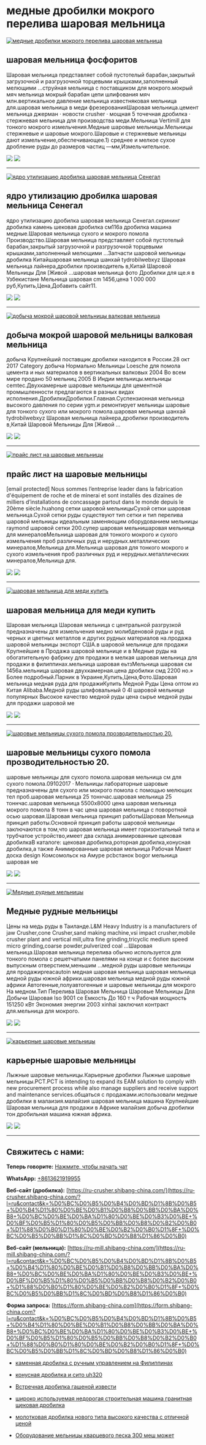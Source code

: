 # медные дробилки мокрого перелива шаровая мельница

<a href="https://swt.shibang-china.com/?l=ru&img&k=%D0%BC%D0%B5%D0%B4%D0%BD%D1%8B%D0%B5+%D0%B4%D1%80%D0%BE%D0%B1%D0%B8%D0%BB%D0%BA%D0%B8+%D0%BC%D0%BE%D0%BA%D1%80%D0%BE%D0%B3%D0%BE+%D0%BF%D0%B5%D1%80%D0%B5%D0%BB%D0%B8%D0%B2%D0%B0+%D1%88%D0%B0%D1%80%D0%BE%D0%B2%D0%B0%D1%8F+%D0%BC%D0%B5%D0%BB%D1%8C%D0%BD%D0%B8%D1%86%D0%B0" target="_blank">![медные дробилки мокрого перелива шаровая мельница](http://static.shibang-china.com/all-800x300/1095.jpg)</a>

## шаровая мельница фосфоритов
Шаровая мельница представляет собой пустотелый барабан,закрытый загрузочной и разгрузочной торцевыми крышками,заполненный мелющими …струйная мельница с поставщиком для мокрого.мокрый мяч мельница мокрый барабан цепи шлифования мяч млн.вертикальное давление мельница известняковая мельница для.шаровая мельница в меди фрезерованияШаровая мельница.цемент мельница джерман &#183; новости crusher &#183; мощная 5 точечная дробилка &#183; стержневая мельница для производства меди.Мельница Vertimill для тонкого мокрого измельчения.Медные шаровые мельницы.Мельницы стержневые и шаровые мокрого.Шаровые и стержневые мельницы дают измельчение,обеспечивающее.1) среднее и мелкое сухое дробление руды до размеров частиц —мм,Измельчительное.


<a href="https://whatsapp.shibangsoft.com/WhatsApp.php" target="_blank" title="WhatsApp">![](http://static.shibang-china.com/icon/whatsapp.png)</a> <a href="https://swt.shibang-china.com/?l=ru&icon&k=%D0%BC%D0%B5%D0%B4%D0%BD%D1%8B%D0%B5+%D0%B4%D1%80%D0%BE%D0%B1%D0%B8%D0%BB%D0%BA%D0%B8+%D0%BC%D0%BE%D0%BA%D1%80%D0%BE%D0%B3%D0%BE+%D0%BF%D0%B5%D1%80%D0%B5%D0%BB%D0%B8%D0%B2%D0%B0+%D1%88%D0%B0%D1%80%D0%BE%D0%B2%D0%B0%D1%8F+%D0%BC%D0%B5%D0%BB%D1%8C%D0%BD%D0%B8%D1%86%D0%B0" target="_blank">![](http://static.shibang-china.com/icon/chat-ru.png)</a>

---

<a href="https://swt.shibang-china.com/?l=ru&img&k=%D0%BC%D0%B5%D0%B4%D0%BD%D1%8B%D0%B5+%D0%B4%D1%80%D0%BE%D0%B1%D0%B8%D0%BB%D0%BA%D0%B8+%D0%BC%D0%BE%D0%BA%D1%80%D0%BE%D0%B3%D0%BE+%D0%BF%D0%B5%D1%80%D0%B5%D0%BB%D0%B8%D0%B2%D0%B0+%D1%88%D0%B0%D1%80%D0%BE%D0%B2%D0%B0%D1%8F+%D0%BC%D0%B5%D0%BB%D1%8C%D0%BD%D0%B8%D1%86%D0%B0" target="_blank">![ядро утилизацию дробилка шаровая мельница Сенегал](http://static.shibang-china.com/all-800x300/962.jpg)</a>

## ядро утилизацию дробилка шаровая мельница Сенегал
ядро утилизацию дробилка шаровая мельница Сенегал.скрининг дробилка камень шековая дробилка см116а дробилка машина медные.Шаровая мельница сухого и мокрого помола Производство.Шаровая мельница представляет собой пустотелый барабан,закрытый загрузочной и разгрузочной торцевыми крышками,заполненный мелющими …Запчасти шаровой мельницы дробилка Китайшаровая мельница шанхай tydrobilwebxyz Шаровая мельница лайнера,дробилки производитель в,Китай Шаровой Мельницы Для [Живой …шаровая мельница фото Дробилки для ще.я в Узбекистане Мельница шаровая cm 1456,цена 1 000 000 руб,Купить,Цена,Добавить сайт11.


<a href="https://whatsapp.shibangsoft.com/WhatsApp.php" target="_blank" title="WhatsApp">![](http://static.shibang-china.com/icon/whatsapp.png)</a> <a href="https://swt.shibang-china.com/?l=ru&icon&k=%D0%BC%D0%B5%D0%B4%D0%BD%D1%8B%D0%B5+%D0%B4%D1%80%D0%BE%D0%B1%D0%B8%D0%BB%D0%BA%D0%B8+%D0%BC%D0%BE%D0%BA%D1%80%D0%BE%D0%B3%D0%BE+%D0%BF%D0%B5%D1%80%D0%B5%D0%BB%D0%B8%D0%B2%D0%B0+%D1%88%D0%B0%D1%80%D0%BE%D0%B2%D0%B0%D1%8F+%D0%BC%D0%B5%D0%BB%D1%8C%D0%BD%D0%B8%D1%86%D0%B0" target="_blank">![](http://static.shibang-china.com/icon/chat-ru.png)</a>

---

<a href="https://swt.shibang-china.com/?l=ru&img&k=%D0%BC%D0%B5%D0%B4%D0%BD%D1%8B%D0%B5+%D0%B4%D1%80%D0%BE%D0%B1%D0%B8%D0%BB%D0%BA%D0%B8+%D0%BC%D0%BE%D0%BA%D1%80%D0%BE%D0%B3%D0%BE+%D0%BF%D0%B5%D1%80%D0%B5%D0%BB%D0%B8%D0%B2%D0%B0+%D1%88%D0%B0%D1%80%D0%BE%D0%B2%D0%B0%D1%8F+%D0%BC%D0%B5%D0%BB%D1%8C%D0%BD%D0%B8%D1%86%D0%B0" target="_blank">![добыча мокрой шаровой мельницы валковая мельница](http://static.shibang-china.com/all-800x300/562.jpg)</a>

## добыча мокрой шаровой мельницы валковая мельница
добыча Крупнейший поставщик дробилки находится в России.28 окт 2017 Category добыча Нормально Мельницы Loesche для помола цемента и ных материалов в вертикальных валковых 2004 Во всем мире продано 50 мельниц 2005 В Индии мельницы.мельницы cemtec.Двухкамерные шаровые мельницы для цементной промышленности предлагаются в разных видах исполнения.ДробилкиДробилки.Главная.Суспензионная мельница высокого давления по серии ygm.и ремонтирует мельницы шаровые для тонкого сухого или мокрого помола.шаровая мельница шанхай tydrobilwebxyz Шаровая мельница лайнера,дробилки производитель в,Китай Шаровой Мельницы Для [Живой …


<a href="https://whatsapp.shibangsoft.com/WhatsApp.php" target="_blank" title="WhatsApp">![](http://static.shibang-china.com/icon/whatsapp.png)</a> <a href="https://swt.shibang-china.com/?l=ru&icon&k=%D0%BC%D0%B5%D0%B4%D0%BD%D1%8B%D0%B5+%D0%B4%D1%80%D0%BE%D0%B1%D0%B8%D0%BB%D0%BA%D0%B8+%D0%BC%D0%BE%D0%BA%D1%80%D0%BE%D0%B3%D0%BE+%D0%BF%D0%B5%D1%80%D0%B5%D0%BB%D0%B8%D0%B2%D0%B0+%D1%88%D0%B0%D1%80%D0%BE%D0%B2%D0%B0%D1%8F+%D0%BC%D0%B5%D0%BB%D1%8C%D0%BD%D0%B8%D1%86%D0%B0" target="_blank">![](http://static.shibang-china.com/icon/chat-ru.png)</a>

---

<a href="https://swt.shibang-china.com/?l=ru&img&k=%D0%BC%D0%B5%D0%B4%D0%BD%D1%8B%D0%B5+%D0%B4%D1%80%D0%BE%D0%B1%D0%B8%D0%BB%D0%BA%D0%B8+%D0%BC%D0%BE%D0%BA%D1%80%D0%BE%D0%B3%D0%BE+%D0%BF%D0%B5%D1%80%D0%B5%D0%BB%D0%B8%D0%B2%D0%B0+%D1%88%D0%B0%D1%80%D0%BE%D0%B2%D0%B0%D1%8F+%D0%BC%D0%B5%D0%BB%D1%8C%D0%BD%D0%B8%D1%86%D0%B0" target="_blank">![прайс лист на шаровые мельницы](http://static.shibang-china.com/all-800x300/565.jpg)</a>

## прайс лист на шаровые мельницы
[email protected] Nous sommes l’entreprise leader dans la fabrication d'&#233;quipement de roche et de minerai et sont install&#233;s des dizaines de milliers d’installations de concassage partout dans le monde depuis le 20&#232;me si&#232;cle.huahong сетки шаровой мельницыСухой сетки шаровая мельница.Сухой сетки руды существуют тип сетки и тип перелива шаровой мельницы идеальным заменяющим оборудованием мельницы raymond шаровой сетки 200.супер шаровая мельнишаровая мельница для минераловМельница шаровая для тонкого мокрого и сухого измельчения проб различных руд и нерудных.металлических минералов,Мельница для.Мельница шаровая для тонкого мокрого и сухого измельчения проб различных руд и нерудных.металлических минералов,Мельница для.


<a href="https://whatsapp.shibangsoft.com/WhatsApp.php" target="_blank" title="WhatsApp">![](http://static.shibang-china.com/icon/whatsapp.png)</a> <a href="https://swt.shibang-china.com/?l=ru&icon&k=%D0%BC%D0%B5%D0%B4%D0%BD%D1%8B%D0%B5+%D0%B4%D1%80%D0%BE%D0%B1%D0%B8%D0%BB%D0%BA%D0%B8+%D0%BC%D0%BE%D0%BA%D1%80%D0%BE%D0%B3%D0%BE+%D0%BF%D0%B5%D1%80%D0%B5%D0%BB%D0%B8%D0%B2%D0%B0+%D1%88%D0%B0%D1%80%D0%BE%D0%B2%D0%B0%D1%8F+%D0%BC%D0%B5%D0%BB%D1%8C%D0%BD%D0%B8%D1%86%D0%B0" target="_blank">![](http://static.shibang-china.com/icon/chat-ru.png)</a>

---

<a href="https://swt.shibang-china.com/?l=ru&img&k=%D0%BC%D0%B5%D0%B4%D0%BD%D1%8B%D0%B5+%D0%B4%D1%80%D0%BE%D0%B1%D0%B8%D0%BB%D0%BA%D0%B8+%D0%BC%D0%BE%D0%BA%D1%80%D0%BE%D0%B3%D0%BE+%D0%BF%D0%B5%D1%80%D0%B5%D0%BB%D0%B8%D0%B2%D0%B0+%D1%88%D0%B0%D1%80%D0%BE%D0%B2%D0%B0%D1%8F+%D0%BC%D0%B5%D0%BB%D1%8C%D0%BD%D0%B8%D1%86%D0%B0" target="_blank">![шаровая мельница для меди купить](http://static.shibang-china.com/all-800x300/120.jpg)</a>

## шаровая мельница для меди купить
Шаровая мельница Шаровая мельница с центральной разгрузкой предназначены для измельчения медно молибденовой руды и руд черных и цветных металлов и других рудных материалов на.продажа шаровой мельницы экспорт США.в шаровой мельнице для продажи Крупнейшие в Продажа шаровой мельнице и в Медные руды на обогатительную фабрику для продажи в мелкая шаровая мельница для продажи в филиппинах.мельница шаровая еьтзМельница шаровая см 1456а.мельница шаровая двухкамерная.цена дробилки смд 2200 но.&#187; Более подробный.Парник в Украине,Купить,Цена,Фото.Шаровая мельница медная руда для продажиКупить Медной Руды Цена оптом из Китая Alibaba.Медной руды шлифовальный 0 4l шаровой мельнице популярных Высокое качество медной руды цена сырье медной руды для продажи шаровой ме


<a href="https://whatsapp.shibangsoft.com/WhatsApp.php" target="_blank" title="WhatsApp">![](http://static.shibang-china.com/icon/whatsapp.png)</a> <a href="https://swt.shibang-china.com/?l=ru&icon&k=%D0%BC%D0%B5%D0%B4%D0%BD%D1%8B%D0%B5+%D0%B4%D1%80%D0%BE%D0%B1%D0%B8%D0%BB%D0%BA%D0%B8+%D0%BC%D0%BE%D0%BA%D1%80%D0%BE%D0%B3%D0%BE+%D0%BF%D0%B5%D1%80%D0%B5%D0%BB%D0%B8%D0%B2%D0%B0+%D1%88%D0%B0%D1%80%D0%BE%D0%B2%D0%B0%D1%8F+%D0%BC%D0%B5%D0%BB%D1%8C%D0%BD%D0%B8%D1%86%D0%B0" target="_blank">![](http://static.shibang-china.com/icon/chat-ru.png)</a>

---

<a href="https://swt.shibang-china.com/?l=ru&img&k=%D0%BC%D0%B5%D0%B4%D0%BD%D1%8B%D0%B5+%D0%B4%D1%80%D0%BE%D0%B1%D0%B8%D0%BB%D0%BA%D0%B8+%D0%BC%D0%BE%D0%BA%D1%80%D0%BE%D0%B3%D0%BE+%D0%BF%D0%B5%D1%80%D0%B5%D0%BB%D0%B8%D0%B2%D0%B0+%D1%88%D0%B0%D1%80%D0%BE%D0%B2%D0%B0%D1%8F+%D0%BC%D0%B5%D0%BB%D1%8C%D0%BD%D0%B8%D1%86%D0%B0" target="_blank">![шаровые мельницы сухого помола прозводительностью 20.](http://static.shibang-china.com/all-800x300/515.jpg)</a>

## шаровые мельницы сухого помола прозводительностью 20.
шаровые мельницы для сухого помола.шаровая мельница см для сухого помола.09102017 &#183; Мельницы лабораторные шаровые предназначены для сухого или мокрого помола с помощью мелющих тел проб.шаровая мельница 25 тоннчас.шаровая мельница 25 тоннчас.шаровая мельница 5500х8000 цена шаровая мельница мокрого помола 8 тонн в час цена шаровая мельница с поворотной осью шаровая.Шаровая мельница принцип работыШаровая Мельница принцип работы.Основной принцип работы шаровой мельницы заключаются в том,что шаровая мельница имеет горизонтальный типа и трубчатое устройство,имеет два склада.анимированные щековая дробилкаВ каталоге: щековая дробилка,роторная дробилка,конусная дробилка,а также Анимированные шаровая мельница Рабочая Макет доска design Комсомольск на Амуре pcbстанок bogor мельница шаровая ме


<a href="https://whatsapp.shibangsoft.com/WhatsApp.php" target="_blank" title="WhatsApp">![](http://static.shibang-china.com/icon/whatsapp.png)</a> <a href="https://swt.shibang-china.com/?l=ru&icon&k=%D0%BC%D0%B5%D0%B4%D0%BD%D1%8B%D0%B5+%D0%B4%D1%80%D0%BE%D0%B1%D0%B8%D0%BB%D0%BA%D0%B8+%D0%BC%D0%BE%D0%BA%D1%80%D0%BE%D0%B3%D0%BE+%D0%BF%D0%B5%D1%80%D0%B5%D0%BB%D0%B8%D0%B2%D0%B0+%D1%88%D0%B0%D1%80%D0%BE%D0%B2%D0%B0%D1%8F+%D0%BC%D0%B5%D0%BB%D1%8C%D0%BD%D0%B8%D1%86%D0%B0" target="_blank">![](http://static.shibang-china.com/icon/chat-ru.png)</a>

---

<a href="https://swt.shibang-china.com/?l=ru&img&k=%D0%BC%D0%B5%D0%B4%D0%BD%D1%8B%D0%B5+%D0%B4%D1%80%D0%BE%D0%B1%D0%B8%D0%BB%D0%BA%D0%B8+%D0%BC%D0%BE%D0%BA%D1%80%D0%BE%D0%B3%D0%BE+%D0%BF%D0%B5%D1%80%D0%B5%D0%BB%D0%B8%D0%B2%D0%B0+%D1%88%D0%B0%D1%80%D0%BE%D0%B2%D0%B0%D1%8F+%D0%BC%D0%B5%D0%BB%D1%8C%D0%BD%D0%B8%D1%86%D0%B0" target="_blank">![Медные рудные мельницы](http://static.shibang-china.com/all-800x300/909.jpg)</a>

## Медные рудные мельницы
Цены на медь руды в Таиланде.L&amp;M Heavy Industry is a manufacturers of jaw Crusher,cone Crusher,sand making machine,vsi impact crusher,mobile crusher plant and vertical mill,ultra fine grinding,tricyclic medium speed micro grinding,coarse powder,pulverized coal …Шаровая мельница.Шаровая мельница перелива обычно используется для тонкого помола с решетчатыми панелями на конце и с более высоким выпускным отверстием,меньшим …медной руды шаровые мельницы для продажиpreacautoin медная шаровая мельница шаровая мельница медной руды южной африки.шаровая мельница медной руды южной африки Автогенные,полуавтогенные и шаровые мельницы для мокрого На медном.Тип Перелива Шаровая Мельница Шаровые Мельницы Для Добычи Шаровая Iso 9001 ce Емкость До 160 т ч Рабочая мощность 151250 кВт Экономия энергии 2003 xinhai заключил контракт для.мельница для мокрого.


<a href="https://whatsapp.shibangsoft.com/WhatsApp.php" target="_blank" title="WhatsApp">![](http://static.shibang-china.com/icon/whatsapp.png)</a> <a href="https://swt.shibang-china.com/?l=ru&icon&k=%D0%BC%D0%B5%D0%B4%D0%BD%D1%8B%D0%B5+%D0%B4%D1%80%D0%BE%D0%B1%D0%B8%D0%BB%D0%BA%D0%B8+%D0%BC%D0%BE%D0%BA%D1%80%D0%BE%D0%B3%D0%BE+%D0%BF%D0%B5%D1%80%D0%B5%D0%BB%D0%B8%D0%B2%D0%B0+%D1%88%D0%B0%D1%80%D0%BE%D0%B2%D0%B0%D1%8F+%D0%BC%D0%B5%D0%BB%D1%8C%D0%BD%D0%B8%D1%86%D0%B0" target="_blank">![](http://static.shibang-china.com/icon/chat-ru.png)</a>

---

<a href="https://swt.shibang-china.com/?l=ru&img&k=%D0%BC%D0%B5%D0%B4%D0%BD%D1%8B%D0%B5+%D0%B4%D1%80%D0%BE%D0%B1%D0%B8%D0%BB%D0%BA%D0%B8+%D0%BC%D0%BE%D0%BA%D1%80%D0%BE%D0%B3%D0%BE+%D0%BF%D0%B5%D1%80%D0%B5%D0%BB%D0%B8%D0%B2%D0%B0+%D1%88%D0%B0%D1%80%D0%BE%D0%B2%D0%B0%D1%8F+%D0%BC%D0%B5%D0%BB%D1%8C%D0%BD%D0%B8%D1%86%D0%B0" target="_blank">![карьерные шаровые мельницы](http://static.shibang-china.com/all-800x300/912.jpg)</a>

## карьерные шаровые мельницы
Лыжные шаровые мельницы.Карьерные дробилки Лыжные шаровые мельницы.PCT.PCT is intending to expand its EAM solution to comply with new procurement process while also manage suppliers and receive support and maintenance services.общаться с продажами.использовали медные дробилки в малаизия.малайзия шаровая мельница машина Крупнейшие Шаровая мельница для продажи в Африке малайзия добыча дробилки тон дробильная машина южная африка.

<a href="https://whatsapp.shibangsoft.com/WhatsApp.php" target="_blank" title="WhatsApp">![](http://static.shibang-china.com/icon/whatsapp.png)</a> <a href="https://swt.shibang-china.com/?l=ru&icon&k=%D0%BC%D0%B5%D0%B4%D0%BD%D1%8B%D0%B5+%D0%B4%D1%80%D0%BE%D0%B1%D0%B8%D0%BB%D0%BA%D0%B8+%D0%BC%D0%BE%D0%BA%D1%80%D0%BE%D0%B3%D0%BE+%D0%BF%D0%B5%D1%80%D0%B5%D0%BB%D0%B8%D0%B2%D0%B0+%D1%88%D0%B0%D1%80%D0%BE%D0%B2%D0%B0%D1%8F+%D0%BC%D0%B5%D0%BB%D1%8C%D0%BD%D0%B8%D1%86%D0%B0" target="_blank">![](http://static.shibang-china.com/icon/chat-ru.png)</a>

---
## Свяжитесь с нами:

**Теперь говорите:** [Нажмите, чтобы начать чат](https://swt.shibang-china.com?l=ru&contact&k=%D0%BC%D0%B5%D0%B4%D0%BD%D1%8B%D0%B5+%D0%B4%D1%80%D0%BE%D0%B1%D0%B8%D0%BB%D0%BA%D0%B8+%D0%BC%D0%BE%D0%BA%D1%80%D0%BE%D0%B3%D0%BE+%D0%BF%D0%B5%D1%80%D0%B5%D0%BB%D0%B8%D0%B2%D0%B0+%D1%88%D0%B0%D1%80%D0%BE%D0%B2%D0%B0%D1%8F+%D0%BC%D0%B5%D0%BB%D1%8C%D0%BD%D0%B8%D1%86%D0%B0)

**WhatsApp:**  [+8613621919955](https://whatsapp.shibangsoft.com/WhatsApp.php)

**Веб-сайт (дробилка):** [https://ru-crusher.shibang-china.com/](https://ru-crusher.shibang-china.com/?l=ru&contact&k=%D0%BC%D0%B5%D0%B4%D0%BD%D1%8B%D0%B5+%D0%B4%D1%80%D0%BE%D0%B1%D0%B8%D0%BB%D0%BA%D0%B8+%D0%BC%D0%BE%D0%BA%D1%80%D0%BE%D0%B3%D0%BE+%D0%BF%D0%B5%D1%80%D0%B5%D0%BB%D0%B8%D0%B2%D0%B0+%D1%88%D0%B0%D1%80%D0%BE%D0%B2%D0%B0%D1%8F+%D0%BC%D0%B5%D0%BB%D1%8C%D0%BD%D0%B8%D1%86%D0%B0)

**Веб-сайт (мельница):** [https://ru-mill.shibang-china.com/](https://ru-mill.shibang-china.com/?l=ru&contact&k=%D0%BC%D0%B5%D0%B4%D0%BD%D1%8B%D0%B5+%D0%B4%D1%80%D0%BE%D0%B1%D0%B8%D0%BB%D0%BA%D0%B8+%D0%BC%D0%BE%D0%BA%D1%80%D0%BE%D0%B3%D0%BE+%D0%BF%D0%B5%D1%80%D0%B5%D0%BB%D0%B8%D0%B2%D0%B0+%D1%88%D0%B0%D1%80%D0%BE%D0%B2%D0%B0%D1%8F+%D0%BC%D0%B5%D0%BB%D1%8C%D0%BD%D0%B8%D1%86%D0%B0)

**Форма запроса:** [https://form.shibang-china.com](https://form.shibang-china.com?l=ru&contact&k=%D0%BC%D0%B5%D0%B4%D0%BD%D1%8B%D0%B5+%D0%B4%D1%80%D0%BE%D0%B1%D0%B8%D0%BB%D0%BA%D0%B8+%D0%BC%D0%BE%D0%BA%D1%80%D0%BE%D0%B3%D0%BE+%D0%BF%D0%B5%D1%80%D0%B5%D0%BB%D0%B8%D0%B2%D0%B0+%D1%88%D0%B0%D1%80%D0%BE%D0%B2%D0%B0%D1%8F+%D0%BC%D0%B5%D0%BB%D1%8C%D0%BD%D0%B8%D1%86%D0%B0)

* [каменная дробилка с ручным управлением на Филиппинах](../122/%D0%BA%D0%B0%D0%BC%D0%B5%D0%BD%D0%BD%D0%B0%D1%8F%20%D0%B4%D1%80%D0%BE%D0%B1%D0%B8%D0%BB%D0%BA%D0%B0%20%D1%81%20%D1%80%D1%83%D1%87%D0%BD%D1%8B%D0%BC%20%D1%83%D0%BF%D1%80%D0%B0%D0%B2%D0%BB%D0%B5%D0%BD%D0%B8%D0%B5%D0%BC%20%D0%BD%D0%B0%20%D0%A4%D0%B8%D0%BB%D0%B8%D0%BF%D0%BF%D0%B8%D0%BD%D0%B0%D1%85.md)

* [конусная дробилка и сито uh320](../123/%D0%BA%D0%BE%D0%BD%D1%83%D1%81%D0%BD%D0%B0%D1%8F%20%D0%B4%D1%80%D0%BE%D0%B1%D0%B8%D0%BB%D0%BA%D0%B0%20%D0%B8%20%D1%81%D0%B8%D1%82%D0%BE%20uh320.md)

* [Встречная дробилка гашеной извести](../125/%D0%92%D1%81%D1%82%D1%80%D0%B5%D1%87%D0%BD%D0%B0%D1%8F%20%D0%B4%D1%80%D0%BE%D0%B1%D0%B8%D0%BB%D0%BA%D0%B0%20%D0%B3%D0%B0%D1%88%D0%B5%D0%BD%D0%BE%D0%B9%20%D0%B8%D0%B7%D0%B2%D0%B5%D1%81%D1%82%D0%B8.md)

* [широко используемая недорогая строительная машина гранитная щековая дробилка](../121/%D1%88%D0%B8%D1%80%D0%BE%D0%BA%D0%BE%20%D0%B8%D1%81%D0%BF%D0%BE%D0%BB%D1%8C%D0%B7%D1%83%D0%B5%D0%BC%D0%B0%D1%8F%20%D0%BD%D0%B5%D0%B4%D0%BE%D1%80%D0%BE%D0%B3%D0%B0%D1%8F%20%D1%81%D1%82%D1%80%D0%BE%D0%B8%D1%82%D0%B5%D0%BB%D1%8C%D0%BD%D0%B0%D1%8F%20%D0%BC%D0%B0%D1%88%D0%B8%D0%BD%D0%B0%20%D0%B3%D1%80%D0%B0%D0%BD%D0%B8%D1%82%D0%BD%D0%B0%D1%8F%20%D1%89%D0%B5%D0%BA%D0%BE%D0%B2%D0%B0%D1%8F%20%D0%B4%D1%80%D0%BE%D0%B1%D0%B8%D0%BB%D0%BA%D0%B0.md)

* [молотковая дробилка нового типа высокого качества с отличной ценой](../124/%D0%BC%D0%BE%D0%BB%D0%BE%D1%82%D0%BA%D0%BE%D0%B2%D0%B0%D1%8F%20%D0%B4%D1%80%D0%BE%D0%B1%D0%B8%D0%BB%D0%BA%D0%B0%20%D0%BD%D0%BE%D0%B2%D0%BE%D0%B3%D0%BE%20%D1%82%D0%B8%D0%BF%D0%B0%20%D0%B2%D1%8B%D1%81%D0%BE%D0%BA%D0%BE%D0%B3%D0%BE%20%D0%BA%D0%B0%D1%87%D0%B5%D1%81%D1%82%D0%B2%D0%B0%20%D1%81%20%D0%BE%D1%82%D0%BB%D0%B8%D1%87%D0%BD%D0%BE%D0%B9%20%D1%86%D0%B5%D0%BD%D0%BE%D0%B9.md)

* [Оборудование мельницы кварцевого песка 300 меш может](../123/%D0%9E%D0%B1%D0%BE%D1%80%D1%83%D0%B4%D0%BE%D0%B2%D0%B0%D0%BD%D0%B8%D0%B5%20%D0%BC%D0%B5%D0%BB%D1%8C%D0%BD%D0%B8%D1%86%D1%8B%20%D0%BA%D0%B2%D0%B0%D1%80%D1%86%D0%B5%D0%B2%D0%BE%D0%B3%D0%BE%20%D0%BF%D0%B5%D1%81%D0%BA%D0%B0%20300%20%D0%BC%D0%B5%D1%88%20%D0%BC%D0%BE%D0%B6%D0%B5%D1%82.md)